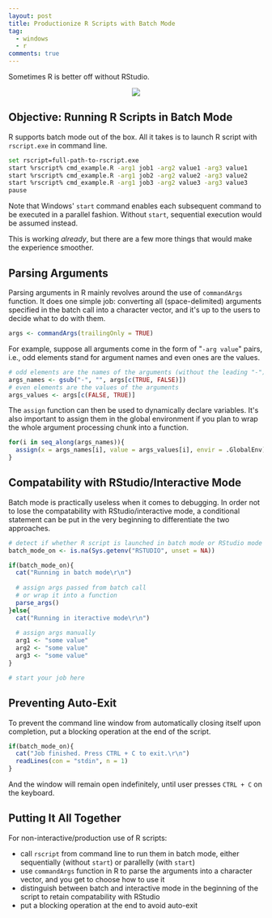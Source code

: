 ```yaml
---
layout: post
title: Productionize R Scripts with Batch Mode
tag:
  - windows
  - r
comments: true
---
```


Sometimes R is better off without RStudio.

<p align="center">
  <img src="https://shawenyao.github.io/R/images/cmd_example.png" />
</p>

## Objective: Running R Scripts in Batch Mode
R supports batch mode out of the box. All it takes is to launch R script with `rscript.exe` in command line.
```bash
set rscript=full-path-to-rscript.exe
start %rscript% cmd_example.R -arg1 job1 -arg2 value1 -arg3 value1
start %rscript% cmd_example.R -arg1 job2 -arg2 value2 -arg3 value2
start %rscript% cmd_example.R -arg1 job3 -arg2 value3 -arg3 value3
pause
```
Note that Windows' `start` command enables each subsequent command to be executed in a parallel fashion. Without `start`, sequential execution would be assumed instead.

This is working *already*, but there are a few more things that would make the experience smoother.

## Parsing Arguments
Parsing arguments in R mainly revolves around the use of `commandArgs` function. It does one simple job: converting all (space-delimited) arguments specified in the batch call into a character vector, and it's up to the users to decide what to do with them.
```r
args <- commandArgs(trailingOnly = TRUE)
```

For example, suppose all arguments come in the form of "`-arg value`" pairs, i.e., odd elements stand for argument names and even ones are the values.
```r
# odd elements are the names of the arguments (without the leading "-")
args_names <- gsub("-", "", args[c(TRUE, FALSE)])
# even elements are the values of the arguments
args_values <- args[c(FALSE, TRUE)]
```

The `assign` function can then be used to dynamically declare variables. It's also important to assign them in the global environment if you plan to wrap the whole argument processing chunk into a function.
```r
for(i in seq_along(args_names)){
  assign(x = args_names[i], value = args_values[i], envir = .GlobalEnv)
}
```
  
## Compatability with RStudio/Interactive Mode
Batch mode is practically useless when it comes to debugging. In order not to lose the compatability with RStudio/interactive mode, a conditional statement can be put in the very beginning to differentiate the two approaches.
```r
# detect if whether R script is launched in batch mode or RStudio mode
batch_mode_on <- is.na(Sys.getenv("RSTUDIO", unset = NA))

if(batch_mode_on){
  cat("Running in batch mode\r\n")
  
  # assign args passed from batch call
  # or wrap it into a function
  parse_args()
}else{
  cat("Running in iteractive mode\r\n")
  
  # assign args manually
  arg1 <- "some value"
  arg2 <- "some value"
  arg3 <- "some value"
}

# start your job here
```

## Preventing Auto-Exit
To prevent the command line window from automatically closing itself upon completion, put a blocking operation at the end of the script.
```r
if(batch_mode_on){
  cat("Job finished. Press CTRL + C to exit.\r\n")
  readLines(con = "stdin", n = 1)
}
```

And the window will remain open indefinitely, until user presses `CTRL + C` on the keyboard.

## Putting It All Together
For non-interactive/production use of R scripts:
* call `rscript` from command line to run them in batch mode, either sequentially (without `start`) or parallelly (with `start`)
* use `commandArgs` function in R to parse the arguments into a character vector, and you get to choose how to use it
* distinguish between batch and interactive mode in the beginning of the script to retain compatability with RStudio
* put a blocking operation at the end to avoid auto-exit
